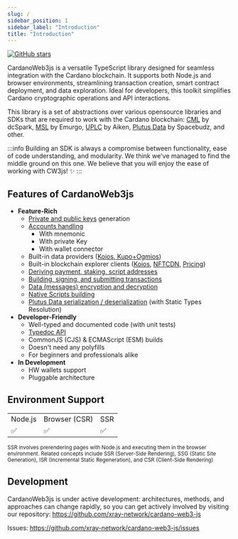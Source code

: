 ```yaml
---
slug: /
sidebar_position: 1
sidebar_label: "Introduction"
title: "Introduction"
---
```


<a href="https://github.com/xray-network/cardano-web3-js">![GitHub stars](https://img.shields.io/github/stars/xray-network/cardano-web3-js)</a>

CardanoWeb3js is a versatile TypeScript library designed for seamless integration with the Cardano blockchain. It supports both Node.js and browser environments, streamlining transaction creation, smart contract deployment, and data exploration. Ideal for developers, this toolkit simplifies Cardano cryptographic operations and API interactions.

This library is a set of abstractions over various opensource libraries and SDKs that are required to work with the Cardano blockchain: [CML](https://github.com/dcSpark/cardano-multiplatform-lib) by dcSpark, [MSL](https://github.com/Emurgo/message-signing) by Emurgo, [UPLC](https://aiken-lang.org/uplc) by Aiken, [Plutus Data](https://github.com/spacebudz/lucid/tree/main/src/plutus) by Spacebudz, and other.

:::info
Building an SDK is always a compromise between functionality, ease of code understanding, and modularity. We think we've managed to find the middle ground on this one. We believe that you will enjoy the ease of working with CW3js! ✨
:::

## Features of CardanoWeb3js

* **Feature-Rich**
  * [Private and public keys](/docs/accounts/accounts-and-keys) generation
  * [Accounts handling](/docs/accounts/accounts-and-keys)
    * With mnemonic
    * With private Key
    * With wallet connector
  * Built-in data providers ([Koios, Kupo+Ogmios](/docs/cardano-web3/providers))
  * Built-in blockchain explorer clients ([Koios](/docs/explorers/koios), [NFTCDN](/docs/explorers/nftcdn), [Pricing](/docs/explorers/pricing))
  * [Deriving payment, staking, script addresses](/docs/accounts/addresses)
  * [Building, signing, and submitting transactions](/docs/transactions/basic-transactions)
  * [Data (messages) encryption and decryption](/docs/cardano-web3/advanced-usage)
  * [Native Scripts building](/docs/transactions/basic-transactions)
  * [Plutus Data serialization / deserialization](/docs/transactions/smart-contracts-transactions) (with Static Types Resolution)
* **Developer-Friendly**
  * Well-typed and documented code (with unit tests)
  * [Typedoc API](/api)
  * CommonJS (CJS) & ECMAScript (ESM) builds
  * Doesn't need any polyfills
  * For beginners and professionals alike
* **In Development**
  * HW wallets support
  * Pluggable architecture


## Environment Support

<table style={{ width: "100%", display: "table" }}>
  <tr>
    <td style={{ width: "33%" }}>Node.js</td>
    <td style={{ width: "33%" }}>Browser (CSR)</td>
    <td style={{ width: "33%" }}>SSR</td>
  </tr>
  <tr>
    <td>✅</td>
    <td>✅</td>
    <td>✅</td>
  </tr>
</table>

<small>SSR involves prerendering pages with Node.js and executing them in the browser environment. Related concepts include SSR (Server-Side Rendering), SSG (Static Site Generation), ISR (Incremental Static Regeneration), and CSR (Client-Side Rendering)</small>

## Development

CardanoWeb3js is under active development: architectures, methods, and approaches can change rapidly, so you can get actively involved by visiting our repository: https://github.com/xray-network/cardano-web3-js

Issues: https://github.com/xray-network/cardano-web3-js/issues
